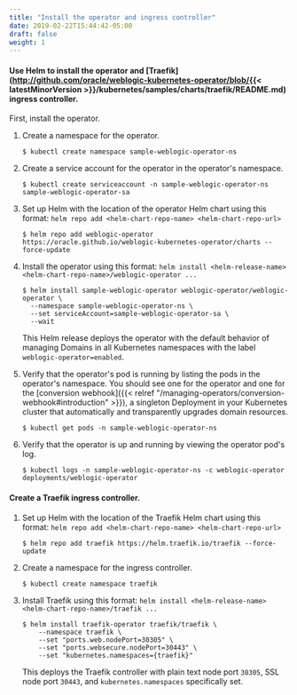 ```yaml
---
title: "Install the operator and ingress controller"
date: 2019-02-22T15:44:42-05:00
draft: false
weight: 1
---
```


#### Use Helm to install the operator and [Traefik](http://github.com/oracle/weblogic-kubernetes-operator/blob/{{< latestMinorVersion >}}/kubernetes/samples/charts/traefik/README.md) ingress controller.

First, install the operator.

1. Create a namespace for the operator.

    ```shell
    $ kubectl create namespace sample-weblogic-operator-ns
    ```

1. Create a service account for the operator in the operator's namespace.

    ```shell
    $ kubectl create serviceaccount -n sample-weblogic-operator-ns sample-weblogic-operator-sa
    ```

1. Set up Helm with the location of the operator Helm chart using this format: `helm repo add <helm-chart-repo-name> <helm-chart-repo-url>`

    ```
    $ helm repo add weblogic-operator https://oracle.github.io/weblogic-kubernetes-operator/charts --force-update  
    ```
 1. Install the operator using this format: `helm install <helm-release-name> <helm-chart-repo-name>/weblogic-operator ...`

     ```shell
     $ helm install sample-weblogic-operator weblogic-operator/weblogic-operator \
       --namespace sample-weblogic-operator-ns \
       --set serviceAccount=sample-weblogic-operator-sa \
       --wait
     ```
     This Helm release deploys the operator with the default behavior of managing Domains in all Kubernetes namespaces with the label `weblogic-operator=enabled`.

1. Verify that the operator's pod is running by listing the pods in the operator's namespace. You should see one
   for the operator and one for the [conversion webhook]({{< relref "/managing-operators/conversion-webhook#introduction" >}}), a
   singleton Deployment in your Kubernetes cluster that automatically and transparently upgrades domain resources.

     ```shell
     $ kubectl get pods -n sample-weblogic-operator-ns
     ```

1. Verify that the operator is up and running by viewing the operator pod's log.

      ```shell
      $ kubectl logs -n sample-weblogic-operator-ns -c weblogic-operator deployments/weblogic-operator
      ```

#### Create a Traefik ingress controller.

1. Set up Helm with the location of the Traefik Helm chart using this format: `helm repo add <helm-chart-repo-name> <helm-chart-repo-url>`

   ```shell
   $ helm repo add traefik https://helm.traefik.io/traefik --force-update
   ```

1. Create a namespace for the ingress controller.

   ```shell
   $ kubectl create namespace traefik
   ```

1. Install Traefik using this format: `helm install <helm-release-name> <helm-chart-repo-name>/traefik ...`

   ```shell
   $ helm install traefik-operator traefik/traefik \
       --namespace traefik \
       --set "ports.web.nodePort=30305" \
       --set "ports.websecure.nodePort=30443" \
       --set "kubernetes.namespaces={traefik}"
   ```
    This deploys the Traefik controller with plain text node port `30305`, SSL node port `30443`, and `kubernetes.namespaces` specifically set.
